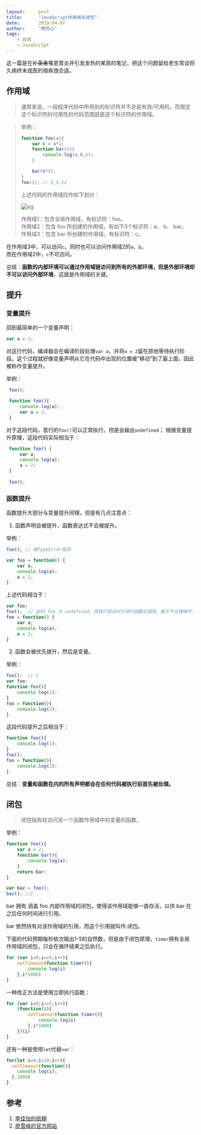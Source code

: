 ```yaml
---
layout:     post
title:      "JavaScript作用域与闭包"
date:       2019-04-07
author:     "陶可心"
tags:
    - 前端
    - JavaScript
---
```


这一篇是在补<del>英勇</del>罹患胃炎并引发发热的某周的笔记，把这个问题留给老生常谈但久病终未成医的痼疾很合适。

## 作用域

> 通常来说，一段程序代码中所用到的标识符并不总是有效/可用的，而限定这个标识符的可用性的代码范围就是这个标识符的作用域。  

> 举例：
> ```javascript
> function foo(a){
>     var b = a*2;
>     function bar(c){
>         console.log(a,b,c);
>     }
> 
>     bar(b*3);
> }
> foo(2); // 2,4,12
> ```
> 上述代码的作用域应作如下划分：
>
> ![eg](/Blog-Share/img/1904/01/Cathandra/eg.jpg)
>
>作用域1：包含全局作用域，有标识符：foo。  
> 作用域2：包含 foo 所创建的作用域，有如下3个标识符：a、 b、 bar。  
> 作用域3：包含 bar 所创建的作用域，有标识符：c。

在作用域3中，可以访问`c`，同时也可以访问作用域2的`a`、`b`。  
而在作用域2中，`c`不可访问。

总结：**函数的内部环境可以通过作用域链访问到所有的外部环境，但是外部环境却不可以访问外部环境**，这就是作用域的关键。

## 提升

### 变量提升

回到最简单的一个变量声明：

```javascript
var a = 2;
```

对这行代码，编译器会在编译阶段处理`var a`，并将`a = 2`留在原地等待执行阶段。这个过程就好像变量声明从它在代码中出现的位置被“移动”到了最上面，因此被称作变量提升。

举例：

```js
 foo();

 function foo(){
     console.log(a);
     var a = 2;
 }
 ```
对于这段代码，首行的`foo()`可以正常执行，但是会输出`undefined`；
根据变量提升原理，这段代码实际相当于：
```js
 function foo() {
     var a;
     console.log(a);
     a = 2; 
 }
 
 foo();
```  

### 函数提升

函数提升大部分与变量提升同理，但是有几点注意点：

1.  函数声明会被提升，函数表达式不会被提升。

举例：

```js
foo(); // 报TypeError错误

var foo = function() {
    var a;
    console.log(a);
    a = 2; 
}
```
上述代码相当于：
```js
var foo;
foo();  // 此时 foo 为 undefined，而我们尝试对它进行函数式调用，属于不合理操作，报 TypeError 错误。
foo = function() {
    var a;
    console.log(a);
    a = 2; 
}
```

2.  函数会被优先提升，然后是变量。

举例：
```js
foo();  // 1          
var foo;
function foo(){
    console.log(1);
}
foo = function(){
    console.log(2);
}
```

这段代码提升之后相当于：
```js
function foo(){
    console.log(1);
}
foo(); 
foo = function(){
    console.log(2);
}
```

总结：**变量和函数在内的所有声明都会在任何代码被执行前首先被处理。**

## 闭包
>闭包指有权访问另一个函数作用域中的变量的函数。

举例：
```js
function foo(){
    var a = 2;
    function bar(){
        console.log(a);
    }
    return bar;
}

var baz = foo();
baz(); //2
```


bar 拥有 涵盖 foo 内部作用域的闭包，使得该作用域能够一直存活，以供 bar 在之后任何时间进行引用。

bar 依然持有对该作用域的引用，而这个引用就叫作 闭包。

下面的代码预期每秒依次输出1-5的自然数，但是由于闭包原理，`timer`拥有全局作用域的闭包，只会在循环结束之后执行。
```js
for (var i=0;i<=5;i++){
    setTimeout(function timer(){
        console.log(i)
    },i*1000)
}
```
一种改正方法是使用立即执行函数：
```js
for (var i=0;i<=5;i++){
    (function(i){
        setTimeout(function timer(){
            console.log(i)
        },i*1000)
    })(i)
}
```
还有一种是使用`let`代替`var`：
```js
for(let i=0;i<10;i++){
  setTimeout(function(){
    console.log(i);
  },1000)
}
```

## 参考
1.  [李佳怡的纸糊](https://zhuanlan.zhihu.com/p/27110726)
2.  [廖雪峰的官方网站](https://www.liaoxuefeng.com/wiki/001434446689867b27157e896e74d51a89c25cc8b43bdb3000/00143449934543461c9d5dfeeb848f5b72bd012e1113d15000)